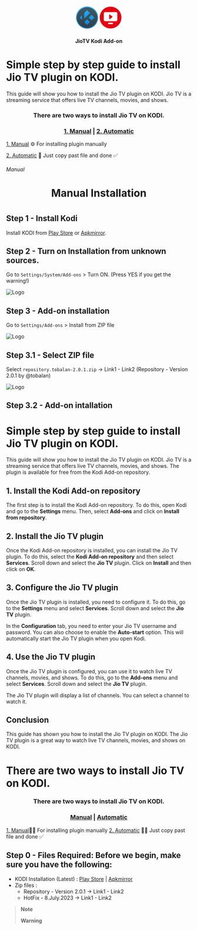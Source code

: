 <h2 align="center">
  <br>
  <img src="resources/kodi.png" height="60" width="60">
  <img src="resources/icon.png" height="60" width="60">
  </h2>
  <h4 align="center">JioTV Kodi Add-on </h4>


# Simple step by step guide to install Jio TV plugin on KODI.

This guide will show you how to install the Jio TV plugin on KODI. Jio TV is a streaming service that offers live TV channels, movies, and shows. 

<h3 align="center"> There are two ways to install Jio TV on KODI.</h3>
<h3 align="center"><a href="#Manual">1. Manual</a> | <a href="#Automatic">2. Automatic</a></h3>

<a href="#Manual">1. Manual</a> ⚙️ For installing plugin manually</h6>

<a href="#Automatic">2. Automatic</a> 🚀 Just copy past file and done ✅</h6>


###### Manual 
<h1 align="center">  Manual Installation <h1>

## Step 1 - Install Kodi

Install KODI from [Play Store](https://bit.ly/3NIIlea) or [Apkmirror](https://bit.ly/3NM28t0).

## Step 2 - Turn on Installation from unknown sources.

Go to `Settings/System/Add-ons` > Turn ON. (Press YES if you get the warning!)

![Logo](https://i.imgur.com/gedjT9z.png)

## Step 3 - Add-on installation

Go to `Settings/Add-ons` > Install from ZIP file

![Logo](https://i.imgur.com/npxR05Q.png)

## Step 3.1 - Select ZIP file

Select `repository.tobalan-2.0.1.zip`  -> Link1 - Link2 (Repository - Version 2.0.1 by @tobalan)

![Logo](https://i.imgur.com/Gn7ICe2.png)

## Step 3.2 - Add-on intallation










# Simple step by step guide to install Jio TV plugin on KODI.

This guide will show you how to install the Jio TV plugin on KODI. Jio TV is a streaming service that offers live TV channels, movies, and shows. The plugin is available for free from the Kodi Add-on repository.

## 1. Install the Kodi Add-on repository

The first step is to install the Kodi Add-on repository. To do this, open Kodi and go to the **Settings** menu. Then, select **Add-ons** and click on **Install from repository**.

## 2. Install the Jio TV plugin

Once the Kodi Add-on repository is installed, you can install the Jio TV plugin. To do this, select the **Kodi Add-on repository** and then select **Services**. Scroll down and select the **Jio TV** plugin. Click on **Install** and then click on **OK**.

## 3. Configure the Jio TV plugin

Once the Jio TV plugin is installed, you need to configure it. To do this, go to the **Settings** menu and select **Services**. Scroll down and select the **Jio TV** plugin.

In the **Configuration** tab, you need to enter your Jio TV username and password. You can also choose to enable the **Auto-start** option. This will automatically start the Jio TV plugin when you open Kodi.

## 4. Use the Jio TV plugin

Once the Jio TV plugin is configured, you can use it to watch live TV channels, movies, and shows. To do this, go to the **Add-ons** menu and select **Services**. Scroll down and select the **Jio TV** plugin.

The Jio TV plugin will display a list of channels. You can select a channel to watch it.

## Conclusion

This guide has shown you how to install the Jio TV plugin on KODI. The Jio TV plugin is a great way to watch live TV channels, movies, and shows on KODI.



# There are two ways to install Jio TV on KODI.
<h3 align="center"> There are two ways to install Jio TV on KODI.</h3>
<h3 align="center"><a href="#Manual">Manual</a> | <a href="#Manual">Automatic</a></h3>

<a href="#Manual">1. Manual</a>☝🏻 For installing plugin manually</h6>
<a href="#Automatic">2. Automatic</a> ☝🏻 Just copy past file and done ✅</h6>


## Step 0 - Files Required: Before we begin, make sure you have the following:
* KODI Installation (Latest) : [Play Store](https://bit.ly/3NIIlea) | [Apkmirror](https://bit.ly/3NM28t0)
* Zip files :
  * Repository - Version 2.0.1 -> Link1 - Link2
  * HotFix - 8.July.2023 -> Link1 - Link2
    

> __Note__
>
> 
> __Warning__


